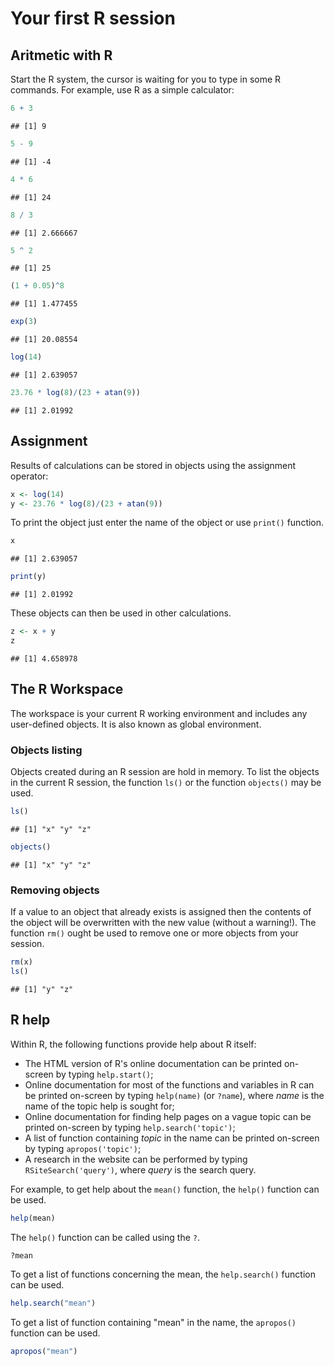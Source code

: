 
# Your first R session




## Aritmetic with R

Start the R system, the cursor is waiting for you to type in some R commands. For example, use R as a simple calculator:


```r
6 + 3
```

```
## [1] 9
```

```r
5 - 9
```

```
## [1] -4
```

```r
4 * 6
```

```
## [1] 24
```

```r
8 / 3
```

```
## [1] 2.666667
```

```r
5 ^ 2
```

```
## [1] 25
```

```r
(1 + 0.05)^8
```

```
## [1] 1.477455
```

```r
exp(3)
```

```
## [1] 20.08554
```

```r
log(14)
```

```
## [1] 2.639057
```

```r
23.76 * log(8)/(23 + atan(9))
```

```
## [1] 2.01992
```

## Assignment

Results of calculations can be stored in objects using the assignment operator:


```r
x <- log(14)
y <- 23.76 * log(8)/(23 + atan(9))
```

To print the object just enter the name of the object or use `print()` function. 


```r
x
```

```
## [1] 2.639057
```

```r
print(y)
```

```
## [1] 2.01992
```

These objects can then be used in other calculations. 


```r
z <- x + y
z
```

```
## [1] 4.658978
```

## The R Workspace

The workspace is your current R working environment and includes any user-defined objects. It is also known as global environment.

### Objects listing

Objects created during an R session are hold in memory. To list the objects in the current R session, the function `ls()` or the function `objects()` may be used.


```r
ls()
```

```
## [1] "x" "y" "z"
```

```r
objects()
```

```
## [1] "x" "y" "z"
```


### Removing objects

If a value to an object that already exists is assigned then the contents of the object will be overwritten with the new value (without a warning!). The function `rm()` ought be used to remove one or more objects from your session.


```r
rm(x)
ls()
```

```
## [1] "y" "z"
```


## R help

Within R, the following functions provide help about R itself:

 - The HTML version of R's online documentation can be printed on-screen by typing `help.start()`;
 - Online documentation for most of the functions and variables in R can be printed on-screen by typing `help(name)` (or `?name`), where _name_ is the name of the topic help is sought for;
 - Online documentation for finding help pages on a vague topic can be printed on-screen by typing `help.search('topic')`;
 - A list of function containing _topic_ in the name can be printed on-screen by typing `apropos('topic')`;
 - A research in the website can be performed by typing `RSiteSearch('query')`, where _query_ is the search query.

For example, to get help about the `mean()` function, the `help()` function can be used.


```r
help(mean)
```

The `help()` function can be called using the `?`.

```r
?mean
```

To get a list of functions concerning the mean, the `help.search()` function can be used.


```r
help.search("mean")
```

To get a list of function containing "mean" in the name, the `apropos()` function can be used.


```r
apropos("mean")
```
